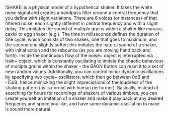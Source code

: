 !SHAKE! is a physical model of a hypothetical shaker. 
It takes the white noise signal and creates a bandpass filter around a central frequency that you define with slight variations.
There are 8 voices (or instances) of that filtered noise, each slightly different in central frequency and with a slight delay.
This imitates the sound of multiple grains within a shaker like maraca, caxixi or egg shaker (e.g.).
The time in miliseconds defines the duration of one cycle, which consists of two shakes, one that goes to maximum, and the second one slightly softer;
this imitates the natural sound of a shaker, with initial action and the rebounce (as you are moving hand back and forth).
Inside the continuous flow of the noise~ object is interrupted via train~ object, which is constantly oscillating to imitate the chaotic
behavious of multiple grains within the shaker - the BAGN button can reset it to a set of new random values.
Additionally, you can control minor dynamic oscillations by specifying two cycle~ oscillators, which then go between 0dB and -15dB,
hence mimicking the slight imprecissions of the loudness of the shaking pattern (as is normal with human performer).
Basically, instead of searching for hours for recordings of shakers of various timbres, you can create yourself an imitation of a shaker
and make it play back at any desired frequency and speed you like, and have some dynamic oscillation to make is sound more natural.
